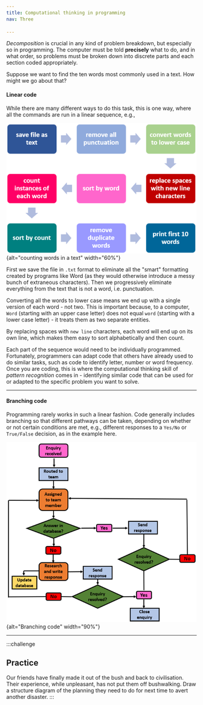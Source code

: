 ```yaml
---
title: Computational thinking in programming
nav: Three
 
---
```


*Decomposition* is crucial in any kind of problem breakdown, but especially so in programming. The computer must be told **precisely** what to do, and in what order, so problems must be broken down into discrete parts and each section coded appropriately.

Suppose we want to find the ten words most commonly used in a text. How might we go about that?

#### Linear code

While there are many different ways to do this task, this is one way, where all the commands are run in a linear sequence, e.g.,

![Counting words in a text](fig/count-words.png){alt="counting words in a text" width="60%"}

First we save the file in `.txt` format to eliminate all the "smart" formatting created by programs like Word (as they would otherwise introduce a messy bunch of extraneous characters). Then we progressively eliminate everything from the text that is not a word, i.e. punctuation. 

Converting all the words to lower case means we end up with a single version of each word - not two. This is important because, to a computer, `Word` (starting with an upper case letter) does not equal `word` (starting with a lower case letter) - it treats them as two separate entities. 

By replacing spaces with `new line` characters, each word will end up on its own line, which makes them easy to sort alphabetically and then count.

Each part of the sequence would need to be individually programmed. Fortunately, programmers can adapt code that others have already used to do similar tasks, such as code to identify letter, number or word frequency. Once you are coding, this is where the computational thinking skill of *pattern recognition* comes in - identifying similar code that can be used for or adapted to the specific problem you want to solve. 

--------

#### Branching code

Programming rarely works in such a linear fashion. Code generally includes branching so that different pathways can be taken, depending on whether or not certain conditions are met, e.g., different responses to a `Yes/No` or `True/False` decision, as in the example here.

![Branching code](fig/workflow.png){alt="Branching code" width="90%"}

----------------

:::challenge
## Practice

Our friends have finally made it out of the bush and back to civilisation. Their experience, while unpleasant, has not put them off bushwalking. Draw a structure diagram of the planning they need to do for next time to avert another disaster.
:::